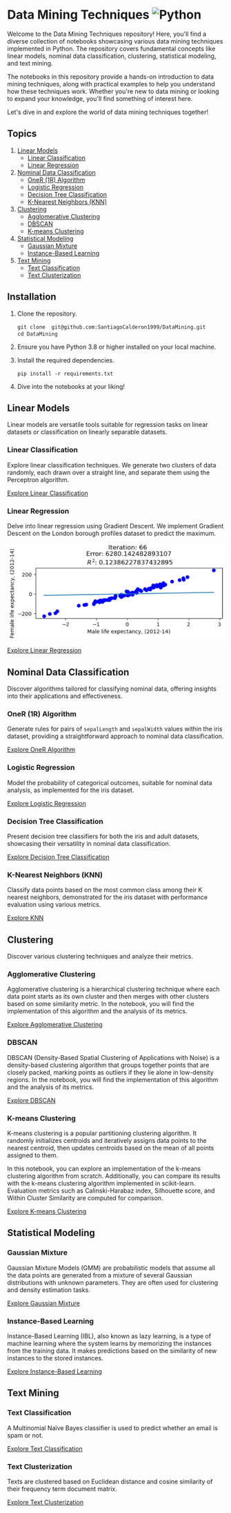 # Data Mining Techniques ![Python](https://img.shields.io/badge/python->=3.8-blue.svg)

Welcome to the Data Mining Techniques repository! Here, you'll find a diverse collection of notebooks showcasing various data mining techniques implemented in Python. The repository covers fundamental concepts like linear models, nominal data classification, clustering, statistical modeling, and text mining.

The notebooks in this repository provide a hands-on introduction to data mining techniques, along with practical examples to help you understand how these techniques work. Whether you're new to data mining or looking to expand your knowledge, you'll find something of interest here.

Let's dive in and explore the world of data mining techniques together!

## Topics

1. [Linear Models](#linear-models)
    - [Linear Classification](#linear-classification)
    - [Linear Regression](#linear-regression)
2. [Nominal Data Classification](#nominal-data-classification)
    - [OneR (1R) Algorithm](#oner-1r-algorithm)
    - [Logistic Regression](#logistic-regression)
    - [Decision Tree Classification](#decision-tree-classification)
    - [K-Nearest Neighbors (KNN)](#k-nearest-neighbors-knn)
3. [Clustering](#clustering)
    - [Agglomerative Clustering](#agglomerative-clustering)
    - [DBSCAN](#dbscan)
    - [K-means Clustering](#k-means-clustering)
4. [Statistical Modeling](#statistical-modeling)
    - [Gaussian Mixture](#gaussian-mixture)
    - [Instance-Based Learning](#instance-based-learning)
5. [Text Mining](#text-mining)
    - [Text Classification](#text-classification)
    - [Text Clusterization](#text-clusterization)

## Installation

1. Clone the repository.
    ```shell
    git clone  git@github.com:SantiagoCalderon1999/DataMining.git
    cd DataMining
    ```
2. Ensure you have Python 3.8 or higher installed on your local machine.
3. Install the required dependencies.
    ```shell
    pip install -r requirements.txt
    ```

4. Dive into the notebooks at your liking!

## Linear Models

Linear models are versatile tools suitable for regression tasks on linear datasets or classification on linearly separable datasets.

### Linear Classification

Explore linear classification techniques. We generate two clusters of data randomly, each drawn over a straight line, and separate them using the Perceptron algorithm.

[Explore Linear Classification](linear_models/linear_classification.ipynb)

### Linear Regression

Delve into linear regression using Gradient Descent. We implement Gradient Descent on the London borough profiles dataset to predict the maximum.

![Linear Regression](images/LinearRegression.png)

[Explore Linear Regression](linear_models/linear_regression.ipynb)

## Nominal Data Classification

Discover algorithms tailored for classifying nominal data, offering insights into their applications and effectiveness.

### OneR (1R) Algorithm

Generate rules for pairs of `sepalLength` and `sepalWidth` values within the iris dataset, providing a straightforward approach to nominal data classification.

[Explore OneR Algorithm](classification_nominal_data/one_r_algorithm.ipynb)

### Logistic Regression

Model the probability of categorical outcomes, suitable for nominal data analysis, as implemented for the iris dataset.

[Explore Logistic Regression](classification_nominal_data/logistic_regression_classifier.ipynb)

### Decision Tree Classification

Present decision tree classifiers for both the iris and adult datasets, showcasing their versatility in nominal data classification.

[Explore Decision Tree Classification](classification_nominal_data/decision_tree_classifier_adult_dataset.ipynb)

### K-Nearest Neighbors (KNN)

Classify data points based on the most common class among their K nearest neighbors, demonstrated for the iris dataset with performance evaluation using various metrics.

[Explore KNN](classification_nominal_data/decision_tree_classifier_iris_dataset.ipynb)

## Clustering

Discover various clustering techniques and analyze their metrics.

### Agglomerative Clustering

Agglomerative clustering is a hierarchical clustering technique where each data point starts as its own cluster and then merges with other clusters based on some similarity metric. In the notebook, you will find the implementation of this algorithm and the analysis of its metrics.

[Explore Agglomerative Clustering](clustering/agglomerative-clustering.ipynb)

### DBSCAN

DBSCAN (Density-Based Spatial Clustering of Applications with Noise) is a density-based clustering algorithm that groups together points that are closely packed, marking points as outliers if they lie alone in low-density regions. In the notebook, you will find the implementation of this algorithm and the analysis of its metrics.

[Explore DBSCAN](clustering/dbscan-clustering.ipynb)

### K-means Clustering

K-means clustering is a popular partitioning clustering algorithm. It randomly initializes centroids and iteratively assigns data points to the nearest centroid, then updates centroids based on the mean of all points assigned to them. 

In this notebook, you can explore an implementation of the k-means clustering algorithm from scratch. Additionally, you can compare its results with the k-means clustering algorithm implemented in scikit-learn. Evaluation metrics such as Calinski-Harabaz index, Silhouette score, and Within Cluster Similarity are computed for comparison.

[Explore K-means Clustering](clustering/k-means-clustering.ipynb)

## Statistical Modeling

### Gaussian Mixture

Gaussian Mixture Models (GMM) are probabilistic models that assume all the data points are generated from a mixture of several Gaussian distributions with unknown parameters. They are often used for clustering and density estimation tasks.

[Explore Gaussian Mixture](statistica_modelling/gaussian-mixture.ipynb)

### Instance-Based Learning

Instance-Based Learning (IBL), also known as lazy learning, is a type of machine learning where the system learns by memorizing the instances from the training data. It makes predictions based on the similarity of new instances to the stored instances.

[Explore Instance-Based Learning](statistical_modelling/instance-based-learning.ipynb)

## Text Mining

### Text Classification

A Multinomial Naïve Bayes classifier is used to predict whether an email is spam or not.

[Explore Text Classification](text_mining/text_classification.ipynb)

### Text Clusterization

Texts are clustered based on Euclidean distance and cosine similarity of their frequency term document matrix.

[Explore Text Clusterization](text_mining/text_clusterization.ipynb)